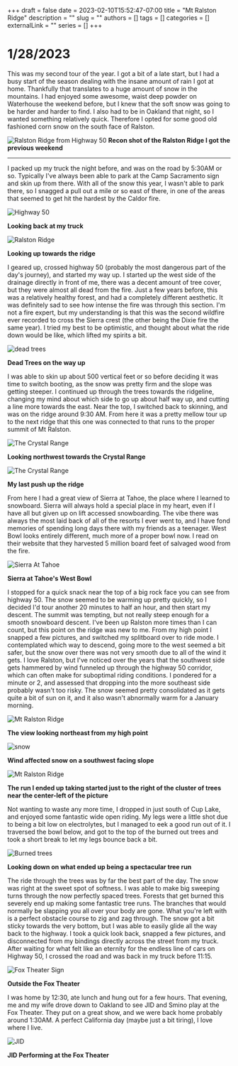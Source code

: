 +++ 
draft = false
date = 2023-02-10T15:52:47-07:00
title = "Mt Ralston Ridge"
description = ""
slug = ""
authors = []
tags = []
categories = []
externalLink = ""
series = []
+++



# 1/28/2023

This was my second tour of the year. I got a bit of a late start, but I had a busy start of the season dealing with the insane amount of rain I got at home. Thankfully that translates to a huge amount of snow in the mountains. I had enjoyed some awesome, waist deep powder on Waterhouse the weekend before, but I knew that the soft snow was going to be harder and harder to find. I also had to be in Oakland that night, so I wanted something relatively quick. Therefore I opted for some good old fashioned corn snow on the south face of Ralston.


![Ralston Ridge from Highway 50](https://s3.us-west-1.wasabisys.com/web-assets/ralston-1-28-23/PXL_20230122_210948915.jpg?classes=shadow)
**Recon shot of the Ralston Ridge I got the previous weekend**

---

I packed up my truck the night before, and was on the road by 5:30AM or so. Typically I've always been able to park at the Camp Sacramento sign and skin up from there. With all of the snow this year, I wasn't able to park there, so I snagged a pull out a mile or so east of there, in one of the areas that seemed to get hit the hardest by the Caldor fire.



![Highway 50](https://s3.us-west-1.wasabisys.com/web-assets/ralston-1-28-23/ralston-1-28-23%20(6).jpg?classes=shadow)

<figcaption><b>Looking back at my truck</b></figcaption>

![Ralston Ridge](https://s3.us-west-1.wasabisys.com/web-assets/ralston-1-28-23/ralston-1-28-23%20(3).jpg?classes=shadow)
<figcaption><b>Looking up towards the ridge</b></figcaption>

I geared up, crossed highway 50 (probably the most dangerous part of the day's journey), and started my way up. I started up the west side of the drainage directly in front of me, there was a decent amount of tree cover, but they were almost all dead from the fire. Just a few years before, this was a relatively healthy forest, and had a completely different aesthetic. It was definitely sad to see how intense the fire was through this section. I'm not a fire expert, but my understanding is that this was the second wildfire ever recorded to cross the Sierra crest (the other being the Dixie fire the same year). I tried my best to be optimistic, and thought about what the ride down would be like, which lifted my spirits a bit.

![dead trees](https://s3.us-west-1.wasabisys.com/web-assets/ralston-1-28-23/ralston-1-28-23%20(7).jpg?classes=shadow)
  <figcaption><b>Dead Trees on the way up</b></figcaption>

I was able to skin up about 500 vertical feet or so before deciding it was time to switch booting, as the snow was pretty firm and the slope was getting steeper. I continued up through the trees towards the ridgeline, changing my mind about which side to go up about half way up, and cutting a line more towards the east. Near the top, I switched back to skinning, and was on the ridge around 9:30 AM. From here it was a pretty mellow tour up to the next ridge that this one was connected to that runs to the proper summit of Mt Ralston.

![The Crystal Range](https://s3.us-west-1.wasabisys.com/web-assets/ralston-1-28-23/ralston-1-28-23%20(15).jpg?classes=shadow)
 <figcaption><b>Looking northwest towards the Crystal Range</b></figcaption>

![The Crystal Range](https://s3.us-west-1.wasabisys.com/web-assets/ralston-1-28-23/ralston-1-28-23%20(14).jpg?classes=shadow)
 <figcaption><b>My last push up the ridge</b></figcaption>


  From here I had a great view of Sierra at Tahoe, the place where I learned to snowboard. Sierra will always hold a special place in my heart, even if I have all but given up on lift accessed snowboarding. The vibe there was always the most laid back of all of the resorts I ever went to, and I have fond memories of spending long days there with my friends as a teenager. West Bowl looks entirely different, much more of a proper bowl now. I read on their website that they harvested 5 million board feet of salvaged wood from the fire.
  
  ![Sierra At Tahoe](https://s3.us-west-1.wasabisys.com/web-assets/ralston-1-28-23/ralston-1-28-23%20(12).jpg?classes=shadow)
    <figcaption><b>Sierra at Tahoe's West Bowl</b></figcaption>

I stopped for a quick snack near the top of a big rock face you can see from highway 50. The snow seemed to be warming up pretty quickly, so I decided I'd tour another 20 minutes to half an hour, and then start my descent. The summit was tempting, but not really steep enough for a smooth snowboard descent. I've been up Ralston more times than I can count, but this point on the ridge was new to me. From my high point I snapped a few pictures, and switched my splitboard over to ride mode. I contemplated which way to descend, going more to the west seemed a bit safer, but the snow over there was not very smooth due to all of the wind it gets. I love Ralston, but I've noticed over the years that the southwest side gets hammered by wind funneled up through the highway 50 corridor, which can often make for suboptimal riding conditions. I pondered for a minute or 2, and assessed that dropping into the more southeast side probably wasn't too risky. The snow seemed pretty consolidated as it gets quite a bit of sun on it, and it also wasn't abnormally warm for a January morning.

![Mt Ralston Ridge](https://s3.us-west-1.wasabisys.com/web-assets/ralston-1-28-23/ralston-1-28-23%20(16).jpg?classes=shadow)
  <figcaption><b>The view looking northeast from my high point</b></figcaption>

![snow](https://s3.us-west-1.wasabisys.com/web-assets/ralston-1-28-23/ralston-1-28-23%20(11).jpg?classes=shadow)
  <figcaption><b>Wind affected snow on a southwest facing slope</b></figcaption>
  
![Mt Ralston Ridge](https://s3.us-west-1.wasabisys.com/web-assets/ralston-1-28-23/ralston-1-28-23%20(13).jpg?classes=shadow)
  <figcaption><b>The run I ended up taking started just to the right of the cluster of trees near the center-left of the picture</b></figcaption>
  
Not wanting to waste any more time, I dropped in just south of Cup Lake, and enjoyed some fantastic wide open riding. My legs were a little shot due to being a bit low on electrolytes, but I managed to eek a good run out of it. I traversed the bowl below, and got to the top of the burned out trees and took a short break to let my legs bounce back a bit.

![Burned trees](https://s3.us-west-1.wasabisys.com/web-assets/ralston-1-28-23/ralston-1-28-23%20(2).jpg?classes=shadow)
  <figcaption><b>Looking down on what ended up being a spectacular tree run</b></figcaption>
  
The ride through the trees was by far the best part of the day. The snow was right at the sweet spot of softness. I was able to make big sweeping turns through the now perfectly spaced trees. Forests that get burned this severely end up making some fantastic tree runs. The branches that would normally be slapping you all over your body are gone. What you're left with is a perfect obstacle course to zig and zag through. The snow got a bit sticky towards the very bottom, but I was able to easily glide all the way back to the highway. I took a quick look back, snapped a few pictures, and disconnected from my bindings directly across the street from my truck. After waiting for what felt like an eternity for the endless line of cars on Highway 50, I crossed the road and was back in my truck before 11:15.

  ![Fox Theater Sign](https://s3.us-west-1.wasabisys.com/web-assets/ralston-1-28-23/PXL_20230129_070424393%20(1).jpg?classes=shadow)
 <figcaption><b> Outside the Fox Theater</b></figcaption>
 
I was home by 12:30, ate lunch and hung out for a few hours. That evening, me and my wife drove down to Oakland to see JID and Smino play at the Fox Theater. They put on a great show, and we were back home probably around 1:30AM. A perfect California day (maybe just a bit tiring), I love where I live.

  ![JID]( https://s3.us-west-1.wasabisys.com/web-assets/ralston-1-28-23/PXL_20230129_060616653.jpg?classes=shadow)
 <figcaption><b>JID Performing at the Fox Theater</b></figcaption>